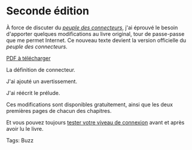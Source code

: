 # Seconde édition

À force de discuter du [*peuple des connecteurs*](http://www.tcrouzet.com/connecteurs/), j'ai éprouvé le besoin d'apporter quelques modifications au livre original, tour de passe-passe que me permet Internet. Ce nouveau texte devient la version officielle du *peuple des connecteurs*.

[PDF à télécharger](http://www.tcrouzet.com/connecteurs/connecteurs.pdf)

La définition de connecteur.

J'ai ajouté un avertissement.

J'ai réécrit le prélude.

Ces modifications sont disponibles gratuitement, ainsi que les deux premières pages de chacun des chapitres.

Et vous pouvez toujours [tester votre viveau de connexion](http://www.tcrouzet.com/connecteurs/qcm.php) avant et après avoir lu le livre.

Tags: Buzz